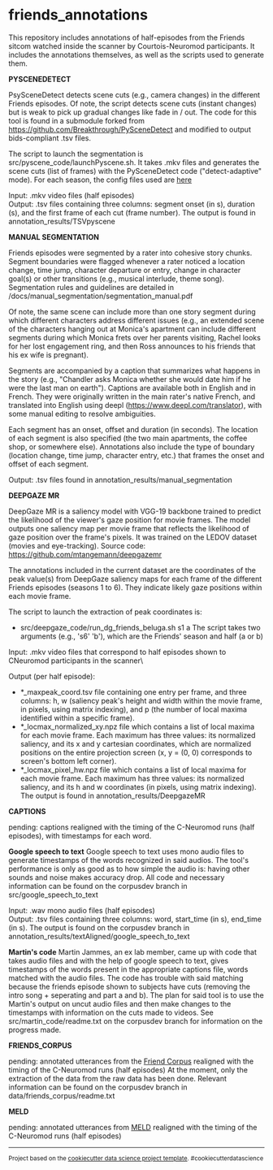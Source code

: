 friends_annotations
==============================
This repository includes annotations of half-episodes from the Friends sitcom watched inside the scanner by Courtois-Neuromod participants. It includes the annotations themselves, as well as the scripts used to generate them.



**PYSCENEDETECT**

PsySceneDetect detects scene cuts (e.g., camera changes) in the different Friends episodes. Of note, the script detects scene cuts (instant changes) but is weak to pick up gradual changes like fade in / out. The code for this tool is found in a submodule forked from https://github.com/Breakthrough/PySceneDetect and modified to output bids-compliant .tsv files.

The script to launch the segmentation is src/pyscene_code/launchPyscene.sh. It takes .mkv files and generates the scene cuts (list of frames) with the PySceneDetect code ("detect-adaptive" mode). For each season, the config files used are <a href="https://github.com/courtois-neuromod/PySceneDetect/tree/dev/config">here</a>

Input: .mkv video files (half episodes)\
Output: .tsv files containing three columns: segment onset (in s), duration (s), and the first frame of each cut (frame number). The output is found in annotation_results/TSVpyscene


**MANUAL SEGMENTATION**

Friends episodes were segmented by a rater into cohesive story chunks. Segment boundaries were flagged whenever a rater noticed a location change, time jump, character departure or entry, change in character goal(s) or other transitions (e.g., musical interlude, theme song). Segmentation rules and guidelines are detailed in /docs/manual_segmentation/segmentation_manual.pdf

Of note, the same scene can include more than one story segment during which different characters address different issues (e.g., an extended scene of the characters hanging out at Monica's apartment can include different segments during which Monica frets over her parents visiting, Rachel looks for her lost engagement ring, and then Ross announces to his friends that his ex wife is pregnant).

Segments are accompanied by a caption that summarizes what happens in the story (e.g., "Chandler asks Monica whether she would date him if he were the last man on earth"). Captions are available both in English and in French. They were originally written in the main rater's native French, and translated into English using deepl (https://www.deepl.com/translator), with some manual editing to resolve ambiguities.

Each segment has an onset, offset and duration (in seconds). The location of each segment is also specified (the two main apartments, the coffee shop, or somewhere else). Annotations also include the type of boundary (location change, time jump, character entry, etc.) that frames the onset and offset of each segment.

Output: .tsv files found in annotation_results/manual_segmentation



**DEEPGAZE MR**

DeepGaze MR is a saliency model with VGG-19 backbone trained to predict the likelihood of the viewer's gaze position for movie frames.
The model outputs one saliency map per movie frame that reflects the likelihood of gaze position over the frame's pixels.
It was trained on the LEDOV dataset (movies and eye-tracking).
Source code: https://github.com/mtangemann/deepgazemr

The annotations included in the current dataset are the coordinates of the peak value(s) from DeepGaze saliency maps for each frame
of the different Friends episodes (seasons 1 to 6). They indicate likely gaze positions within each movie frame.

The script to launch the extraction of peak coordinates is:
 - src/deepgaze_code/run_dg_friends_beluga.sh s1 a
 The script takes two arguments (e.g., 's6' 'b'), which are the Friends' season and half (a or b)

Input: .mkv video files that correspond to half episodes shown to CNeuromod participants in the scanner\

Output (per half episode):  
- *_maxpeak_coord.tsv file containing one entry per frame, and three columns: h, w (saliency peak's height and width within the movie frame, in pixels, using matrix indexing), and p (the number of local maxima identified within a specific frame).
- *_locmax_normalized_xy.npz file which contains a list of local maxima for each movie frame. Each maximum has three values: its normalized saliency, and its x and y cartesian coordinates, which are normalized positions on the entire projection screen (x, y = (0, 0) corresponds to screen's bottom left corner).
- *_locmax_pixel_hw.npz file which contains a list of local maxima for each movie frame. Each maximum has three values: its normalized saliency, and its h and w coordinates (in pixels, using matrix indexing).\
The output is found in annotation_results/DeepgazeMR


**CAPTIONS**

pending: captions realigned with the timing of the C-Neuromod runs (half episodes), with timestamps for each word.


**Google speech to text**
Google speech to text uses mono audio files to generate timestamps of the words recognized in said audios. The tool's performance is only as good as to how simple the audio is: having other sounds and noise makes accuracy drop. All code and necessary information can be found on the corpusdev branch in src/google_speech_to_text

Input: .wav mono audio files (half episodes)\
Output: .tsv files containing three columns: word, start_time (in s), end_time (in s). The output is found on the corpusdev branch in annotation_results/textAligned/google_speech_to_text



**Martin's code**
Martin Jammes, an ex lab member, came up with code that takes audio files and with the help of google speech to text, gives timestamps of the words present in the appropriate captions file, words matched with the audio files. The code has trouble with said matching because the friends episode shown to subjects have cuts (removing the intro song + seperating and part a and b). The plan for said tool is to use the Martin's output on uncut audio files and then make changes to the timestamps with information on the cuts made to videos. See src/martin_code/readme.txt on the corpusdev branch for information on the progress made.



**FRIENDS_CORPUS**

pending: annotated utterances from the <a href="https://convokit.cornell.edu/documentation/friends.html">Friend Corpus</a> realigned with the timing of the C-Neuromod runs (half episodes)
At the moment, only the extraction of the data from the raw data has been done. Relevant information can be found on the corpusdev branch in  data/friends_corpus/readme.txt


**MELD**

pending: annotated utterances from <a href="https://affective-meld.github.io/">MELD</a> realigned with the timing of the C-Neuromod runs (half episodes)



--------

<p><small>Project based on the <a target="_blank" href="https://drivendata.github.io/cookiecutter-data-science/">cookiecutter data science project template</a>. #cookiecutterdatascience</small></p>
